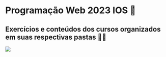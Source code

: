 # Programação Web 2023 IOS 💜
## Exercícios e conteúdos dos cursos organizados em suas respectivas pastas 🎯🚀

<img src="https://github.com/FelipeLRomao/DevWeb-2023-IOS/assets/129228709/73cb0251-ab8c-4df3-94a2-228409b768b2"/>


